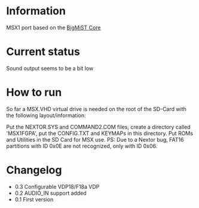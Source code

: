 # Information
MSX1 port based on the [BigMiST Core](https://github.com/BigMist/msx1fpga)
# Current status
Sound output seems to be a bit low
# How to run
So far a MSX.VHD virtual drive is needed on the root of the SD-Card with the following layout/information:

Put the NEXTOR.SYS and COMMAND2.COM files, create a directory called 'MSX1FGPA', put the CONFIG.TXT and KEYMAPs in this directory. Put ROMs and Utilities in the SD Card for MSX use. PS: Due to a Nextor bug, FAT16 partitions with ID 0x0E are not recognized, only with ID 0x06.
# Changelog
- 0.3 Configurable VDP18/F18a VDP
- 0.2 AUDIO_IN support added
- 0.1 First version
